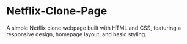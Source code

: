 # Netflix-Clone-Page
A simple Netflix clone webpage built with HTML and CSS, featuring a responsive design, homepage layout, and basic styling.
